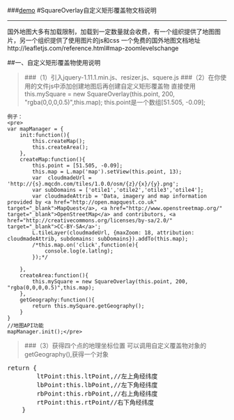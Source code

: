 ###[demo](http://chenjiaj.github.io/BMapSquareOverlay/lfDemo.html)
#SquareOverlay自定义矩形覆盖物文档说明

------

国外地图大多有加载限制，加载到一定数量就会收费，有一个组织提供了地图图片，另一个组织提供了使用图片的js和css
一个免费的国外地图文档地址http://leafletjs.com/reference.html#map-zoomlevelschange


##一、自定义矩形覆盖物使用说明
>###（1）引入jquery-1.11.1.min.js、resizer.js、squere.js
    <link rel="stylesheet" href="http://cdn.leafletjs.com/leaflet-0.7.3/leaflet.css" />
    <link rel="stylesheet" href="css/demo.css"  type="text/css"/>
    <script src="http://cdn.leafletjs.com/leaflet-0.7.3/leaflet.js"></script>
>###（2）在你使用的文件js中添加创建地图后再创建自定义矩形覆盖物
    直接使用 this.mySquare = new SquareOverlay(this.point, 200, "rgba(0,0,0,0.5)",this.map);
    this.point是一个数组[51.505, -0.09];
    
    例子：
    <pre>
    var mapManager = {
        init:function(){
            this.createMap();
            this.createArea();
        },
        createMap:function(){
            this.point = [51.505, -0.09];
            this.map = L.map('map').setView(this.point, 13);
            var  cloudmadeUrl = 'http://{s}.mqcdn.com/tiles/1.0.0/osm/{z}/{x}/{y}.png';
            var	subDomains = ['otile1','otile2','otile3','otile4'];
            var	cloudmadeAttrib = 'Data, imagery and map information provided by <a href="http://open.mapquest.co.uk" target="_blank">MapQuest</a>, <a href="http://www.openstreetmap.org/" target="_blank">OpenStreetMap</a> and contributors, <a href="http://creativecommons.org/licenses/by-sa/2.0/" target="_blank">CC-BY-SA</a>';
            L.tileLayer(cloudmadeUrl, {maxZoom: 18, attribution: cloudmadeAttrib, subdomains: subDomains}).addTo(this.map);
            /*this.map.on('click',function(e){
                console.log(e.latlng);
            });*/

        },
        createArea:function(){
            this.mySquare = new SquareOverlay(this.point, 200, "rgba(0,0,0,0.5)",this.map);
        },
        getGeography:function(){
            return this.mySquare.getGeography();
        }
    }
    //地图API功能
    mapManager.init();</pre>
>###（3）获得四个点的地理坐标位置
可以调用自定义覆盖物对象的getGeography(),获得一个对象
<pre>return {
        ltPoint:this.ltPoint,//左上角经纬度
        lbPoint:this.lbPoint,//左下角经纬度
        rbPoint:this.rbPoint,//右上角经纬度
        rtPoint:this.rtPoint//右下角经纬度
    }</pre>